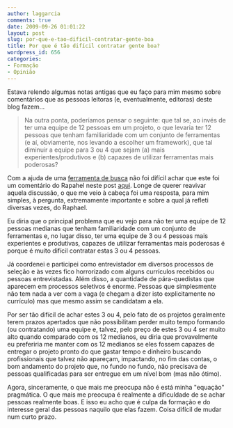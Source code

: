 ```yaml
---
author: laggarcia
comments: true
date: 2009-09-26 01:01:22
layout: post
slug: por-que-e-tao-dificil-contratar-gente-boa
title: Por que é tão difícil contratar gente boa?
wordpress_id: 656
categories:
- Formação
- Opinião
---
```


Estava relendo algumas notas antigas que eu faço para mim mesmo sobre comentários que as pessoas leitoras (e, eventualmente, editoras) deste blog fazem...


> Na outra ponta, poderíamos pensar o seguinte: que tal se, ao invés de ter uma equipe de 12 pessoas em um projeto, o que levaria ter 12 pessoas que tenham familiaridade com um conjunto de ferramentas (e aí, obviamente, nos levando a escolher um framework), que tal diminuir a equipe para 3 ou 4 que sejam (a) mais experientes/produtivos e (b) capazes de utilizar ferramentas mais poderosas?


Com a ajuda de uma [ferramenta de busca](http://log4dev.com/2009/09/19/ferramentas-de-busca/) não foi difícil achar que este foi um comentário do Rapahel neste post [aqui](http://log4dev.com/2008/03/11/proposta-de-discussao-sobre-frameworks). Longe de querer reavivar aquela discussão, o que me veio à cabeça foi uma resposta, para mim simples, à pergunta, extremamente importante e sobre a qual já refleti diversas vezes, do Raphael.

Eu diria que o principal problema que eu vejo para não ter uma equipe de 12 pessoas medianas que tenham familiaridade com um conjunto de ferramentas e, no lugar disso, ter uma equipe de 3 ou 4 pessoas mais experientes e produtivas, capazes de utilizar ferramentas mais poderosas é porque é muito difícil contratar estas 3 ou 4 pessoas.

Já coordenei e participei como entrevistador em diversos processos de seleção e às vezes fico horrorizado com alguns currículos recebidos ou pessoas entrevistadas. Além disso, a quantidade de pára-quedistas que aparecem em processos seletivos é enorme. Pessoas que simplesmente não tem nada a ver com a vaga (e chegam a dizer isto explicitamente no currículo) mas que mesmo assim se candidatam a ela.

Por ser tão difícil de achar estes 3 ou 4, pelo fato de os projetos geralmente terem prazos apertados que não possibilitam perder muito tempo formando (ou contratando) uma equipe e, talvez, pelo preço de estes 3 ou 4 ser muito alto quando comparado com os 12 medianos, eu diria que provavelmente eu preferiria me manter com os 12 medianos se eles fossem capazes de entregar o projeto pronto do que gastar tempo e dinheiro buscando profissionais que talvez não apareçam, impactando, no fim das contas, o bom andamento do projeto que, no fundo no fundo, não precisava de pessoas qualificadas para ser entregue em um nível bom (mas não ótimo).

Agora, sinceramente, o que mais me preocupa não é está minha "equação" pragmática. O que mais me preocupa é realmente a dificuldade de se achar pessoas realmente boas. E isso eu acho que é culpa da formação e do interesse geral das pessoas naquilo que elas fazem. Coisa difícil de mudar num curto prazo.
